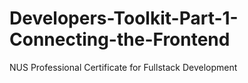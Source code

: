 # Developers-Toolkit-Part-1-Connecting-the-Frontend
NUS Professional Certificate for Fullstack Development
